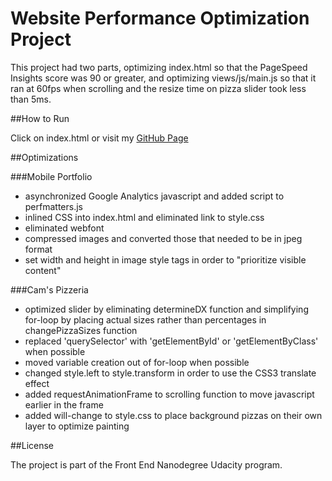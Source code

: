 # Website Performance Optimization Project

This project had two parts, optimizing index.html so that the PageSpeed Insights score was 90 or greater, and optimizing views/js/main.js so that it ran at 60fps when scrolling and the resize time on pizza slider took less than 5ms.

##How to Run

Click on index.html or visit my [GitHub Page](https://alyebea.github.io/frontend-nanodegree-mobile-portfolio/)

##Optimizations

###Mobile Portfolio

* asynchronized Google Analytics javascript and added script to perfmatters.js
* inlined CSS into index.html and eliminated link to style.css
* eliminated webfont
* compressed images and converted those that needed to be in jpeg format
* set width and height in image style tags in order to "prioritize visible content"

###Cam's Pizzeria

* optimized slider by eliminating determineDX function and simplifying for-loop by placing actual sizes rather than percentages in changePizzaSizes function
* replaced 'querySelector' with 'getElementById' or 'getElementByClass' when possible
* moved variable creation out of for-loop when possible
* changed style.left to style.transform in order to use the CSS3 translate effect
* added requestAnimationFrame to scrolling function to move javascript earlier in the frame
* added will-change to style.css to place background pizzas on their own layer to optimize painting

##License

The project is part of the Front End Nanodegree Udacity program.
